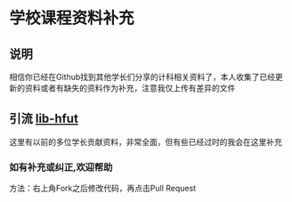 # 学校课程资料补充
## 说明
相信你已经在Github找到其他学长们分享的计科相关资料了，本人收集了已经更新的资料或者有缺失的资料作为补充，注意我仅上传有差异的文件
## 引流 [lib-hfut](https://github.com/lib-hfut/lib-hfut)
这里有以前的多位学长贡献资料，非常全面，但有些已经过时的我会在这里补充
### 如有补充或纠正,欢迎帮助
方法：右上角Fork之后修改代码，再点击Pull Request

